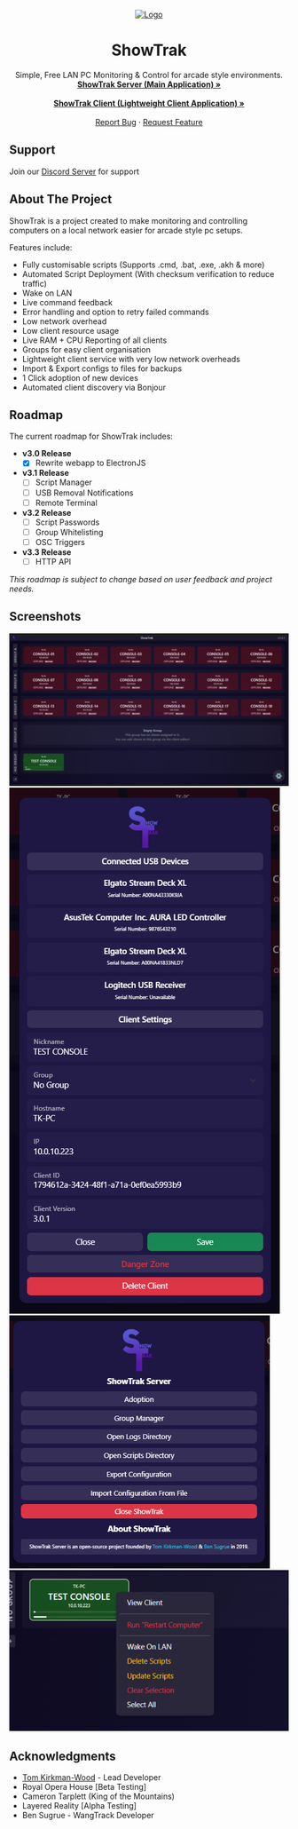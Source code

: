 
<br />
<div align="center">

<a href="https://github.com/ShowTrak/ShowTrakClient">
    <img src="https://tkw.bz/img/ShowTrak.png" alt="Logo" width="120" height="120">
</a>

<h1 align="center">ShowTrak</h1>
  <p align="center">
    Simple, Free LAN PC Monitoring & Control for arcade style environments.
    <br />
    <a href="https://github.com/ShowTrak/ShowTrakServer"><strong>ShowTrak Server (Main Application) »</strong></a>
    <br />
    <br />
    <a href="https://github.com/ShowTrak/ShowTrakClient"><strong>ShowTrak Client (Lightweight Client Application) »</strong></a>
    <br />
    <br />
    <a href="https://github.com/ShowTrak/ShowTrakServer/issues/new?labels=bug&template=bug-report---.md">Report Bug</a>
    &middot;
    <a href="https://github.com/ShowTrak/ShowTrakServer/issues/new?labels=enhancement&template=feature-request---.md">Request Feature</a>
  </p>
</div>

## Support

Join our [Discord Server](https://discord.gg/DACmwsbSGW) for support

## About The Project

ShowTrak is a project created to make monitoring and controlling computers on a local network easier for arcade style pc setups.

Features include:
* Fully customisable scripts (Supports .cmd, .bat, .exe, .akh & more)
* Automated Script Deployment (With checksum verification to reduce traffic)
* Wake on LAN
* Live command feedback
* Error handling and option to retry failed commands
* Low network overhead
* Low client resource usage
* Live RAM + CPU Reporting of all clients
* Groups for easy client organisation
* Lightweight client service with very low network overheads
* Import & Export configs to files for backups
* 1 Click adoption of new devices
* Automated client discovery via Bonjour

## Roadmap

The current roadmap for ShowTrak includes:

- **v3.0 Release**
  - [x] Rewrite webapp to ElectronJS

- **v3.1 Release**
  - [ ] Script Manager
  - [ ] USB Removal Notifications
  - [ ] Remote Terminal

- **v3.2 Release**
  - [ ] Script Passwords
  - [ ] Group Whitelisting
  - [ ] OSC Triggers

- **v3.3 Release**
  - [ ] HTTP API

*This roadmap is subject to change based on user feedback and project needs.*

## Screenshots

![ShowTrak Screen Shot][showtrak-screenshot-1]
![ShowTrak Screen Shot][showtrak-screenshot-2]
![ShowTrak Screen Shot][showtrak-screenshot-3]
![ShowTrak Screen Shot][showtrak-screenshot-4]

<!-- ACKNOWLEDGMENTS -->
## Acknowledgments
* [Tom Kirkman-Wood](https://tkw.bz) - Lead Developer
* Royal Opera House [Beta Testing]
* Cameron Tarplett (King of the Mountains)
* Layered Reality [Alpha Testing]
* Ben Sugrue - WangTrack Developer

<!-- MARKDOWN LINKS & IMAGES -->
<!-- https://www.markdownguide.org/basic-syntax/#reference-style-links -->

[linkedin-url]: https://www.linkedin.com/in/thomas-kirkman-wood-aa0242190/
[showtrak-logo]: ../images/icon.png
[showtrak-screenshot-1]: ../images/screenshot-1.png
[showtrak-screenshot-2]: ../images/screenshot-2.png
[showtrak-screenshot-3]: ../images/screenshot-3.png
[showtrak-screenshot-4]: ../images/screenshot-4.png

